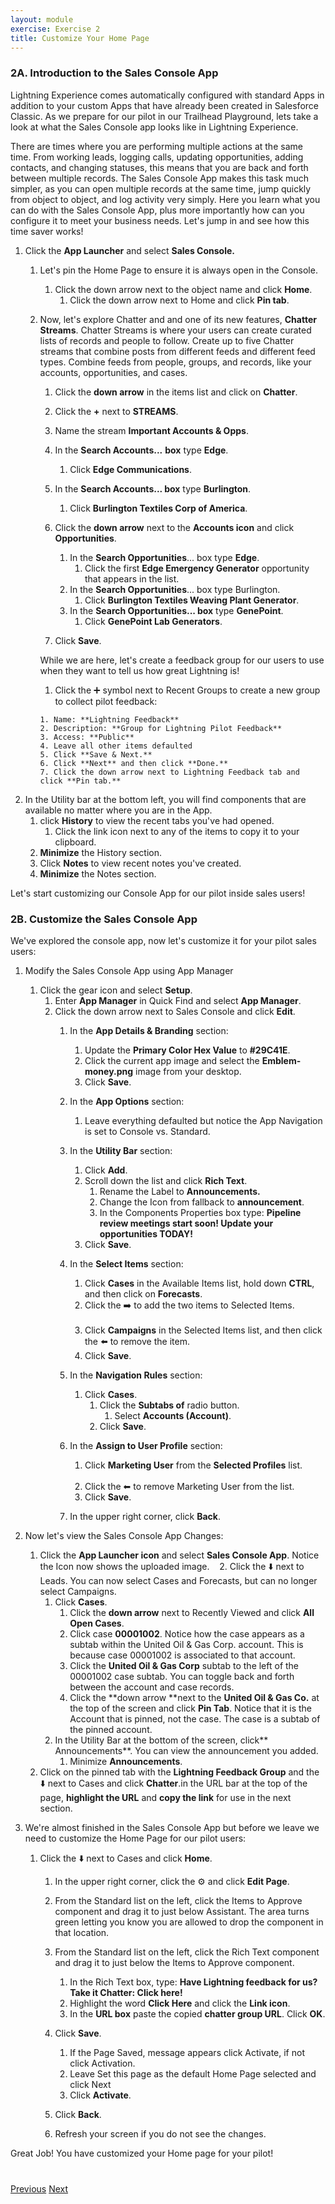 ```yaml
---
layout: module
exercise: Exercise 2
title: Customize Your Home Page 
---
```


### **2A.  Introduction to the Sales Console App**

Lightning Experience comes automatically configured with standard Apps in addition to your custom Apps that have already been created in Salesforce Classic.  As we prepare for our pilot in our Trailhead Playground, lets take a look at what the Sales Console app looks like in Lightning Experience.  

There are times where you are performing multiple actions at the same time. From working leads, logging calls, updating opportunities, adding contacts, and changing statuses, this means that you are back and forth between multiple records. The Sales Console App makes this task much simpler, as you can open multiple records at the same time, jump quickly from object to object, and log activity very simply. Here you learn what you can do with the Sales Console App, plus more importantly how can you configure it to meet your business needs. Let's jump in and see how this time saver works!

1. Click the **App Launcher** and select **Sales Console.**
    1. Let's pin the Home Page to ensure it is always open in the Console.
        1. Click the down arrow next to the object name and click **Home**.
            1. Click the down arrow next to Home and click **Pin tab**.
    
    2.  Now, let's explore Chatter and and one of its new features, **Chatter Streams**.  Chatter Streams is where your users can create curated lists of records and people to follow. Create up to five Chatter streams that combine posts from different feeds and different feed types. Combine feeds from people, groups, and records, like your accounts, opportunities, and cases.


          1. Click the **down arrow** in the items list and click on **Chatter**.

           1. Click the **+** next to **STREAMS**.
           2. Name the stream **Important Accounts & Opps**.
           3. In the **Search Accounts...** **box** type **Edge**.
              1. Click **Edge Communications**.
           4. In the **Search Accounts... box** type **Burlington**.
              1. Click **Burlington Textiles Corp of America**.
           5. Click the **down arrow** next to the **Accounts icon** and click **Opportunities**.
              1. In the **Search Opportunities**... box type **Edge**.
                 1. Click the first **Edge Emergency Generator** opportunity that appears in the list.
              2. In the **Search Opportunities**... box type Burlington.
                 1. Click **Burlington Textiles Weaving Plant Generator**.
              3. In the **Search Opportunities... box** type **GenePoint**.
                 1. Click **GenePoint Lab Generators**.
           6. Click **Save**.
    
           While we are here, let's create a feedback group for our users to use when they want to tell us how great Lightning is!
           
           1. Click the ➕ symbol next to Recent Groups to create a new group to collect pilot feedback:
           
            1. Name: **Lightning Feedback**
            2. Description: **Group for Lightning Pilot Feedback**
            3. Access: **Public**
            4. Leave all other items defaulted
            5. Click **Save & Next.**
            6. Click **Next** and then click **Done.**
            7. Click the down arrow next to Lightning Feedback tab and click **Pin tab.**
            
 2. In the Utility bar at the bottom left, you will find components that are available no matter where you are in the App. 
     1. click **History** to view the recent tabs you've had opened.  
        1. Click the link icon next to any of the items to copy it to your clipboard.
     2. **Minimize** the History section.
     3. Click **Notes** to view recent notes you've created.
     4. **Minimize** the Notes section.

Let's start customizing our Console App for our pilot inside sales users!


### **2B. Customize the Sales Console App**

We've explored the console app, now let's customize it for your pilot sales users:

1. Modify the Sales Console App using App Manager
    1. Click the gear icon and select **Setup**.
        1. Enter **App Manager** in Quick Find and select **App Manager**.
        2. Click the down arrow next to Sales Console and click **Edit**.
            1. In the **App Details & Branding** section:
                1. Update the **Primary Color Hex Value** to **#29C41E**.
                2. Click the current app image and select the **Emblem-money.png** image from your desktop.
                3. Click **Save**.
            2. In the **App Options** section:
                1. Leave everything defaulted but notice the App Navigation is set to Console vs. Standard.
            3. In the **Utility Bar** section:
                1.  Click **Add**.
                2. Scroll down the list and click **Rich Text**.
                    1. Rename the Label to **Announcements.**
                    2. Change the Icon from fallback to **announcement**.
                    3. In the Components Properties box type: **Pipeline review meetings start soon! Update your opportunities TODAY!**
                3. Click **Save**.
            4. In the **Select Items** section:
                
                1. Click **Cases** in the Available Items list, hold down **CTRL**, and then click on **Forecasts**.
                
                2. Click the ➡️ to add the two items to Selected Items.
                
                3. Click **Campaigns** in the Selected Items list, and then click the ⬅️ to remove the item.
                4. Click **Save**.
            5. In the **Navigation Rules** section:
                1. Click **Cases**.
                    1. Click the **Subtabs of** radio button.
                        1. Select **Accounts (Account)**.
                    2. Click **Save**.
            6. In the **Assign to User Profile** section:
                1. Click **Marketing User** from the **Selected Profiles** list.
                
                2. Click the ⬅ to remove Marketing User from the list.
                3. Click **Save**.
            7. In the upper right corner, click **Back**.
2. Now let's view the Sales Console App Changes:
    1. Click the **App Launcher icon** and select **Sales Console App**.  Notice the Icon now shows the uploaded image.
    2. Click the ⬇️ next to Leads.  You can now select Cases and Forecasts, but can no longer select Campaigns.
        1. Click **Cases**.
            1. Click the **down arrow** next to Recently Viewed and click **All Open Cases**.
            2. Click case **00001002**.  Notice how the case appears as a subtab within the United Oil & Gas Corp. account.  This is because case 00001002 is associated to that account.  
            3. Click the **United Oil & Gas Corp** subtab to the left of the 00001002 case subtab.  You can toggle back and forth between the account and case records.
            4. Click the **down arrow **next to the **United Oil & Gas Co.** at the top of the screen and click **Pin Tab**.  Notice that it is the Account that is pinned, not the case.  The case is a subtab of the pinned account.
        2. In the Utility Bar at the bottom of the screen, click** Announcements**.  You can view the announcement you added.
            1. Minimize **Announcements**.
    
    3. Click on the pinned tab with the **Lightning Feedback Group** and the ⬇️ next to Cases and click **Chatter**.in the URL bar at the top of the page, **highlight the URL** and **copy the link** for use in the next section.

4. We're almost finished in the Sales Console App but before we leave we need to customize the Home Page for our pilot users:
    
    1. Click the ⬇️ next to Cases and click **Home**.
       
       1. In the upper right corner, click the ⚙️ and click **Edit Page**.
       
       2. From the Standard list on the left, click the Items to Approve component and drag it to just below Assistant.  The area turns green letting you know you are allowed to drop the component in that location.
       
       3. From the Standard list on the left, click the Rich Text component and drag it to just below the Items to Approve component.
            
            1. In the Rich Text box, type: **Have Lightning feedback for us? Take it Chatter: Click here!**
            2. Highlight the word **Click Here** and click the **Link icon**.
            3. In the **URL box** paste the copied **chatter group URL**.  Click **OK**.
        4. Click **Save**.
            1. If the Page Saved, message appears click Activate, if not click Activation. 
            2. Leave Set this page as the default Home Page selected and click Next
            3. Click **Activate**.
        5. Click **Back**.
        6. Refresh your screen if you do not see the changes.

Great Job! You have customized your Home page for your pilot!


<div class="row" style="margin-top:40px;">
    <div class="col-sm-12">
        <a href="Exercise_d1.html" class="btn btn-default"><i class="glyphicon glyphicon-chevron-left"></i> Previous</a>
        <a href="Exercise_d3.html" class="btn btn-default pull-right">Next <i class="glyphicon glyphicon-chevron-right"></i></a>
    </div>
</div>
